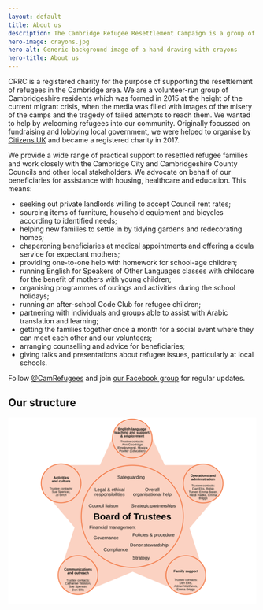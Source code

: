 ```yaml
---
layout: default
title: About us
description: The Cambridge Refugee Resettlement Campaign is a group of volunteers, initially set up by Citizens UK, helping other organizations working within Cambridge to welcome refugees and those seeking asylum, fleeing persecution and war. We aim to positively influence public opinion on refugees, enabling the people of Cambridgeshire to volunteer their services and provisions to help those newly arrived in the area.
hero-image: crayons.jpg
hero-alt: Generic background image of a hand drawing with crayons
hero-title: About us
---
```


CRRC is a registered charity for the purpose of supporting the resettlement of refugees in the Cambridge area. We are a volunteer-run group of Cambridgeshire residents which was formed in 2015 at the height of the current migrant crisis, when the media was filled with images of the misery of the camps and the tragedy of failed attempts to reach them. We wanted to help by welcoming refugees into our community. Originally focussed on fundraising and lobbying local government, we were helped to organise by [Citizens UK](http://www.refugees-welcome.org.uk) and became a registered charity in 2017.

We provide a wide range of practical support to resettled refugee families and work closely with the Cambridge City and Cambridgeshire County Councils and other local stakeholders. We advocate on behalf of our beneficiaries for assistance with housing, healthcare and education. This means:

- seeking out private landlords willing to accept Council rent rates;
- sourcing items of furniture, household equipment and bicycles according to identified needs;
- helping new families to settle in by tidying gardens and redecorating homes;
- chaperoning beneficiaries at medical appointments and offering a doula service for expectant mothers;
- providing one-to-one help with homework for school-age children;
- running English for Speakers of Other Languages classes with childcare for the benefit of mothers with young children;
- organising programmes of outings and activities during the school holidays;
- running an after-school Code Club for refugee children;
- partnering with individuals and groups able to assist with Arabic translation and learning;
- getting the families together once a month for a social event where they can meet each other and our volunteers;
- arranging counselling and advice for beneficiaries;
- giving talks and presentations about refugee issues, particularly at local schools.

Follow [@CamRefugees](https://twitter.com/camrefugees) and join [our Facebook group](https://www.facebook.com/groups/cambridgerefugees/) for regular updates.

## Our structure

![The responsibilities of the Board of Trustees and the five committees](/images/board-of-trustees.svg)

